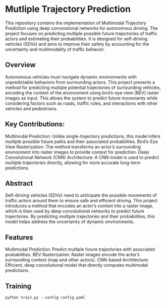 # Mutliple Trajectory Prediction


This repository contains the implementation of Multimodal Trajectory Prediction using deep convolutional networks for autonomous driving. The project focuses on predicting multiple possible future trajectories of traffic actors and estimating their probabilities. It is designed for self-driving vehicles (SDVs) and aims to improve their safety by accounting for the uncertainty and multimodality of traffic behavior.

## Overview

Autonomous vehicles must navigate dynamic environments with unpredictable behaviors from surrounding actors. This project presents a method for predicting multiple potential trajectories of surrounding vehicles, encoding the context of the environment using bird’s-eye view (BEV) raster images as input. This allows the system to predict future movements while considering factors such as roads, traffic rules, and interactions with other vehicles and pedestrians.

## Key Contributions:

Multimodal Prediction: Unlike single-trajectory predictions, this model infers multiple possible future paths and their associated probabilities.
Bird’s-Eye View Rasterization: The method transforms an actor’s surrounding environment into raster images to provide context for prediction.
Deep Convolutional Network (CNN) Architecture: A CNN model is used to predict multiple trajectories directly, allowing for more accurate long-term predictions.

## Abstract
Self-driving vehicles (SDVs) need to anticipate the possible movements of traffic actors around them to ensure safe and efficient driving. This project introduces a method that encodes an actor’s context into a raster image, which is then used by deep convolutional networks to predict future trajectories. By predicting multiple trajectories and their probabilities, this model helps address the uncertainty of dynamic environments.

## Features
Multimodal Prediction: Predict multiple future trajectories with associated probabilities.
BEV Rasterization: Raster images encode the actor’s surrounding context (map and other actors).
CNN-based Architecture: Efficient, deep convolutional model that directly computes multimodal predictions.

## Training

` python train.py --config config.yaml
`

